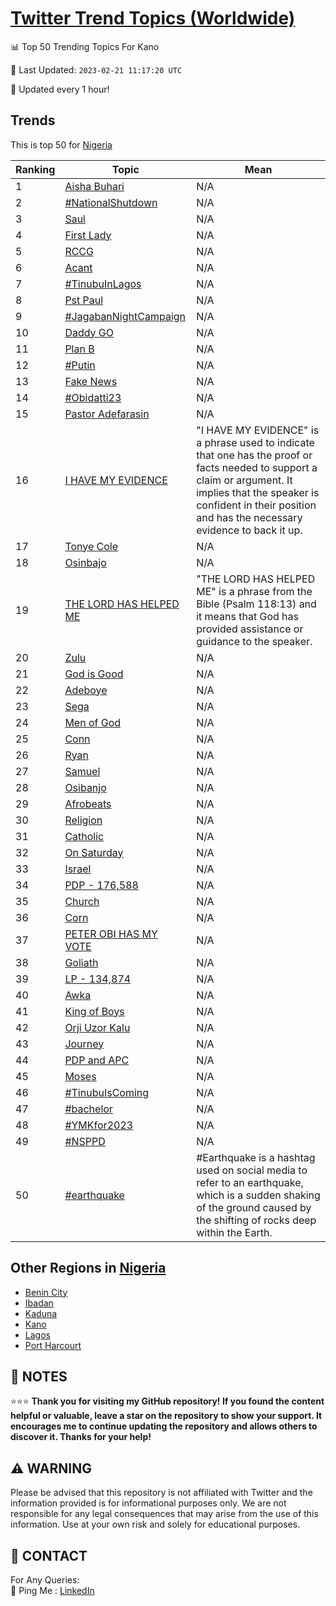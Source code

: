 [Twitter Trend Topics (Worldwide)](https://github.com/ErcinDedeoglu/Twitter-Trend-Topics)
==========


📊 Top 50 Trending Topics For Kano

📆 Last Updated: `2023-02-21 11:17:20 UTC`

🔧 Updated every 1 hour!


## Trends

This is top 50 for [Nigeria](</Nigeria>)

| Ranking | Topic | Mean |
| ------- | ------------ | ------------ |
| 1 | [Aisha Buhari](http://twitter.com/search?q=Aisha+Buhari) | N/A |
| 2 | [#NationalShutdown](http://twitter.com/search?q=%23NationalShutdown) | N/A |
| 3 | [Saul](http://twitter.com/search?q=Saul) | N/A |
| 4 | [First Lady](http://twitter.com/search?q=First+Lady) | N/A |
| 5 | [RCCG](http://twitter.com/search?q=RCCG) | N/A |
| 6 | [Acant](http://twitter.com/search?q=Acant) | N/A |
| 7 | [#TinubuInLagos](http://twitter.com/search?q=%23TinubuInLagos) | N/A |
| 8 | [Pst Paul](http://twitter.com/search?q=Pst+Paul) | N/A |
| 9 | [#JagabanNightCampaign](http://twitter.com/search?q=%23JagabanNightCampaign) | N/A |
| 10 | [Daddy GO](http://twitter.com/search?q=Daddy+GO) | N/A |
| 11 | [Plan B](http://twitter.com/search?q=Plan+B) | N/A |
| 12 | [#Putin](http://twitter.com/search?q=%23Putin) | N/A |
| 13 | [Fake News](http://twitter.com/search?q=Fake+News) | N/A |
| 14 | [#Obidatti23](http://twitter.com/search?q=%23Obidatti23) | N/A |
| 15 | [Pastor Adefarasin](http://twitter.com/search?q=Pastor+Adefarasin) | N/A |
| 16 | [I HAVE MY EVIDENCE](http://twitter.com/search?q=I+HAVE+MY+EVIDENCE) | "I HAVE MY EVIDENCE" is a phrase used to indicate that one has the proof or facts needed to support a claim or argument. It implies that the speaker is confident in their position and has the necessary evidence to back it up. |
| 17 | [Tonye Cole](http://twitter.com/search?q=Tonye+Cole) | N/A |
| 18 | [Osinbajo](http://twitter.com/search?q=Osinbajo) | N/A |
| 19 | [THE LORD HAS HELPED ME](http://twitter.com/search?q=THE+LORD+HAS+HELPED+ME) | "THE LORD HAS HELPED ME" is a phrase from the Bible (Psalm 118:13) and it means that God has provided assistance or guidance to the speaker. |
| 20 | [Zulu](http://twitter.com/search?q=Zulu) | N/A |
| 21 | [God is Good](http://twitter.com/search?q=God+is+Good) | N/A |
| 22 | [Adeboye](http://twitter.com/search?q=Adeboye) | N/A |
| 23 | [Sega](http://twitter.com/search?q=Sega) | N/A |
| 24 | [Men of God](http://twitter.com/search?q=Men+of+God) | N/A |
| 25 | [Conn](http://twitter.com/search?q=Conn) | N/A |
| 26 | [Ryan](http://twitter.com/search?q=Ryan) | N/A |
| 27 | [Samuel](http://twitter.com/search?q=Samuel) | N/A |
| 28 | [Osibanjo](http://twitter.com/search?q=Osibanjo) | N/A |
| 29 | [Afrobeats](http://twitter.com/search?q=Afrobeats) | N/A |
| 30 | [Religion](http://twitter.com/search?q=Religion) | N/A |
| 31 | [Catholic](http://twitter.com/search?q=Catholic) | N/A |
| 32 | [On Saturday](http://twitter.com/search?q=On+Saturday) | N/A |
| 33 | [Israel](http://twitter.com/search?q=Israel) | N/A |
| 34 | [PDP - 176,588](http://twitter.com/search?q=PDP+-+176%2c588) | N/A |
| 35 | [Church](http://twitter.com/search?q=Church) | N/A |
| 36 | [Corn](http://twitter.com/search?q=Corn) | N/A |
| 37 | [PETER OBI HAS MY VOTE](http://twitter.com/search?q=PETER+OBI+HAS+MY+VOTE) | N/A |
| 38 | [Goliath](http://twitter.com/search?q=Goliath) | N/A |
| 39 | [LP -  134,874](http://twitter.com/search?q=LP+-++134%2c874) | N/A |
| 40 | [Awka](http://twitter.com/search?q=Awka) | N/A |
| 41 | [King of Boys](http://twitter.com/search?q=King+of+Boys) | N/A |
| 42 | [Orji Uzor Kalu](http://twitter.com/search?q=Orji+Uzor+Kalu) | N/A |
| 43 | [Journey](http://twitter.com/search?q=Journey) | N/A |
| 44 | [PDP and APC](http://twitter.com/search?q=PDP+and+APC) | N/A |
| 45 | [Moses](http://twitter.com/search?q=Moses) | N/A |
| 46 | [#TinubuIsComing](http://twitter.com/search?q=%23TinubuIsComing) | N/A |
| 47 | [#bachelor](http://twitter.com/search?q=%23bachelor) | N/A |
| 48 | [#YMKfor2023](http://twitter.com/search?q=%23YMKfor2023) | N/A |
| 49 | [#NSPPD](http://twitter.com/search?q=%23NSPPD) | N/A |
| 50 | [#earthquake](http://twitter.com/search?q=%23earthquake) | #Earthquake is a hashtag used on social media to refer to an earthquake, which is a sudden shaking of the ground caused by the shifting of rocks deep within the Earth. |



## Other Regions in [Nigeria](</Nigeria>)

* [Benin City](</Nigeria/Benin City.md>)
* [Ibadan](</Nigeria/Ibadan.md>)
* [Kaduna](</Nigeria/Kaduna.md>)
* [Kano](</Nigeria/Kano.md>)
* [Lagos](</Nigeria/Lagos.md>)
* [Port Harcourt](</Nigeria/Port Harcourt.md>)



## 📝 NOTES

⭐⭐⭐ **Thank you for visiting my GitHub repository! If you found the content helpful or valuable, leave a star on the repository to show your support. It encourages me to continue updating the repository and allows others to discover it. Thanks for your help!**


## ⚠️ WARNING

Please be advised that this repository is not affiliated with Twitter and the information provided is for informational purposes only. We are not responsible for any legal consequences that may arise from the use of this information. Use at your own risk and solely for educational purposes.


## 📨 CONTACT

 For Any Queries:  
            🏓 Ping Me : [LinkedIn](https://www.linkedin.com/in/ercindedeoglu/)

